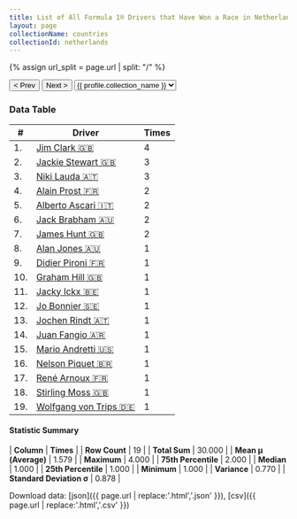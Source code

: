 ```yaml
---
title: List of All Formula 1® Drivers that Have Won a Race in Netherlands by Number of Times
layout: page
collectionName: countries
collectionId: netherlands
---
```


{% assign url_split = page.url | split: "/" %}
<div id="collection-navigation">
<button onclick="selector.options[selector.selectedIndex-1].value && (window.location = selector.options[selector.selectedIndex-1].value);">&lt; Prev</button>
<button onclick="selector.options[selector.selectedIndex+1].value && (window.location = selector.options[selector.selectedIndex+1].value);">Next &gt;</button>
<select id="selector" onchange="this.options[this.selectedIndex].value && (window.location = this.options[this.selectedIndex].value);">
  {% for collectionId in site.data[page.collectionName].refs %}
    {% if collectionId == page.collectionId %}
      {% assign selected = "selected" %}
    {% else %}
      {% assign selected = "" %}
    {% endif %}
    {% assign profile = site.data[page.collectionName][collectionId].profile %}
    <option value="/f1/{{ page.collectionName }}/{{ collectionId }}/{{ url_split[4] }}" {{ selected }}>{{ profile.collection_name }}</option>
  {% endfor %}
</select>
</div>

<canvas id="chart" width="400" height="180"></canvas>
<script>
var data = {
  "labels" : [
    "Jim Clark",
    "Jackie Stewart",
    "Niki Lauda",
    "Alain Prost",
    "Alberto Ascari",
    "Jack Brabham",
    "James Hunt",
    "Alan Jones",
    "Didier Pironi",
    "Graham Hill",
    "Jacky Ickx",
    "Jo Bonnier",
    "Jochen Rindt",
    "Juan Fangio",
    "Mario Andretti",
    "Nelson Piquet",
    "René Arnoux",
    "Stirling Moss",
    "Wolfgang von Trips"
  ],
  "datasets" : [
    {
      "label" : "Times",
      "data" : [
        4,
        3,
        3,
        2,
        2,
        2,
        2,
        1,
        1,
        1,
        1,
        1,
        1,
        1,
        1,
        1,
        1,
        1,
        1
      ],
      "borderColor" : [
        "#1D181E",
        "#1D181E",
        "#1D181E",
        "#1D181E",
        "#1D181E",
        "#1D181E",
        "#1D181E",
        "#1D181E",
        "#1D181E",
        "#1D181E",
        "#1D181E",
        "#1D181E",
        "#1D181E",
        "#1D181E",
        "#1D181E",
        "#1D181E",
        "#1D181E",
        "#1D181E",
        "#1D181E"
      ],
      "borderWidth" : 1,
      "backgroundColor" : [
        "#9C8E8D",
        "#9C8E8D",
        "#9C8E8D",
        "#9C8E8D",
        "#9C8E8D",
        "#9C8E8D",
        "#9C8E8D",
        "#9C8E8D",
        "#9C8E8D",
        "#9C8E8D",
        "#9C8E8D",
        "#9C8E8D",
        "#9C8E8D",
        "#9C8E8D",
        "#9C8E8D",
        "#9C8E8D",
        "#9C8E8D",
        "#9C8E8D",
        "#9C8E8D"
      ]
    }
  ]
};
var options = {
  legend: {
    display: false
  },
  scales: {
    xAxes: [{
      ticks: {
        beginAtZero: true,
        maxRotation: 180,
        display: window.innerWidth > 800
      }
    }],
    yAxes: [{
      ticks: {
        beginAtZero: true
      }
    }]
  },
  onResize: function(chart, size) {
    chart.options.scales.xAxes[0].ticks.display = size.width > 800;
  }
};
var chart = new Chart("chart", {
    data: data,
    type: 'bar',
    options: options
});
</script>



### Data Table

| # | Driver | Times |
|--|--|--|
| 1. | [Jim Clark 🇬🇧](/f1/drivers/clark) | 4 |
| 2. | [Jackie Stewart 🇬🇧](/f1/drivers/stewart) | 3 |
| 3. | [Niki Lauda 🇦🇹](/f1/drivers/lauda) | 3 |
| 4. | [Alain Prost 🇫🇷](/f1/drivers/prost) | 2 |
| 5. | [Alberto Ascari 🇮🇹](/f1/drivers/ascari) | 2 |
| 6. | [Jack Brabham 🇦🇺](/f1/drivers/jack_brabham) | 2 |
| 7. | [James Hunt 🇬🇧](/f1/drivers/hunt) | 2 |
| 8. | [Alan Jones 🇦🇺](/f1/drivers/jones) | 1 |
| 9. | [Didier Pironi 🇫🇷](/f1/drivers/pironi) | 1 |
| 10. | [Graham Hill 🇬🇧](/f1/drivers/hill) | 1 |
| 11. | [Jacky Ickx 🇧🇪](/f1/drivers/ickx) | 1 |
| 12. | [Jo Bonnier 🇸🇪](/f1/drivers/bonnier) | 1 |
| 13. | [Jochen Rindt 🇦🇹](/f1/drivers/rindt) | 1 |
| 14. | [Juan Fangio 🇦🇷](/f1/drivers/fangio) | 1 |
| 15. | [Mario Andretti 🇺🇸](/f1/drivers/mario_andretti) | 1 |
| 16. | [Nelson Piquet 🇧🇷](/f1/drivers/piquet) | 1 |
| 17. | [René Arnoux 🇫🇷](/f1/drivers/arnoux) | 1 |
| 18. | [Stirling Moss 🇬🇧](/f1/drivers/moss) | 1 |
| 19. | [Wolfgang von Trips 🇩🇪](/f1/drivers/trips) | 1 |

#### Statistic Summary

| **Column** | **Times** |
| **Row Count** | 19 |
| **Total Sum** | 30.000 |
| **Mean μ (Average)** | 1.579 |
| **Maximum** | 4.000 |
| **75th Percentile** | 2.000 |
| **Median** | 1.000 |
| **25th Percentile** | 1.000 |
| **Minimum** | 1.000 |
| **Variance** | 0.770 |
| **Standard Deviation σ** | 0.878 |

Download data: [json]({{ page.url | replace:'.html','.json' }}), [csv]({{ page.url | replace:'.html','.csv' }})
